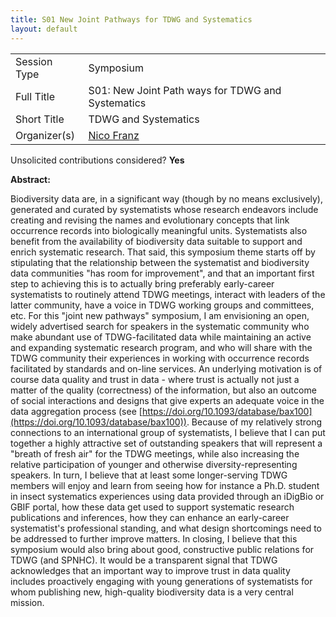 ```yaml
---
title: S01 New Joint Pathways for TDWG and Systematics
layout: default
---
```


<table>
<tr><td>Session Type</td><td>Symposium</td></tr>
<tr><td>Full Title</td><td>S01: New Joint Path ways for TDWG and Systematics</td></tr>
<tr><td>Short Title</td><td>TDWG and Systematics</td></tr>
<tr><td>Organizer(s) </td><td><a href="mailto:nico.franz@asu.edu">Nico Franz</a></td></tr>
</table>  

Unsolicited contributions considered? **Yes**  

<!-- **Primary Contact Affiliation/Organisation:** Arizona State University
**Other Contributors:** 
TBD - I would like to open this up entirely, and mostly to early-career systematists (graduate students, postdocs) who typically would not attend TDWG.
**How many 80-minute sessions are you requesting?** 2
**Technical Requirements:** 
No.
-->

**Abstract:** 

Biodiversity data are, in a significant way (though by no means exclusively), generated and curated by systematists whose research endeavors include creating and revising the names and evolutionary concepts that link occurrence records into biologically meaningful units. Systematists also benefit from the availability of biodiversity data suitable to support and enrich systematic research. That said, this symposium theme starts off by stipulating that the relationship between the systematist and biodiversity data communities "has room for improvement", and that an important first step to achieving this is to actually bring preferably early-career systematists to routinely attend TDWG meetings, interact with leaders of the latter community, have a voice in TDWG working groups and committees, etc. For this "joint new pathways" symposium, I am envisioning an open, widely advertised search for speakers in the systematic community who make abundant use of TDWG-facilitated data while maintaining an active and expanding systematic research program, and who will share with the TDWG community their experiences in working with occurrence records facilitated by standards and on-line services. An underlying motivation is of course data quality and trust in data - where trust is actually not just a matter of the quality (correctness) of the information, but also an outcome of social interactions and designs that give experts an adequate voice in the data aggregation process (see [https://doi.org/10.1093/database/bax100](https://doi.org/10.1093/database/bax100)). Because of my relatively strong connections to an international group of systematists, I believe that I can put together a highly attractive set of outstanding speakers that will represent a "breath of fresh air" for the TDWG meetings, while also increasing the relative participation of younger and otherwise diversity-representing speakers. In turn, I believe that at least some longer-serving TDWG members will enjoy and learn from seeing how for instance a Ph.D. student in insect systematics experiences using data provided through an iDigBio or GBIF portal, how these data get used to support systematic research publications and inferences, how they can enhance an early-career systematist's professional standing, and what design shortcomings need to be addressed to further improve matters. In closing, I believe that this symposium would also bring about good, constructive public relations for TDWG (and SPNHC). It would be a transparent signal that TDWG acknowledges that an important way to improve trust in data quality includes proactively engaging with young generations of systematists for whom publishing new, high-quality biodiversity data is a very central mission.

